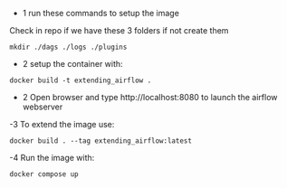 - 1 run these commands to setup the image

Check in repo if we have these 3 folders if not create them

```
mkdir ./dags ./logs ./plugins
```

- 2 setup the container with:

```
docker build -t extending_airflow .
```

- 2 Open browser and type http://localhost:8080 to launch the airflow webserver


-3 To extend the image use:

```
docker build . --tag extending_airflow:latest
```

-4 Run the image with:

```
docker compose up
```
